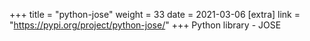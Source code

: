 +++
title = "python-jose"
weight = 33
date = 2021-03-06
[extra]
link = "https://pypi.org/project/python-jose/"
+++
Python library - JOSE

